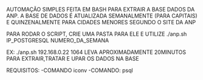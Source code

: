 AUTOMAÇÃO SIMPLES FEITA EM BASH PARA EXTRAIR A BASE DADOS DA ANP.
A BASE DE DADOS É ATUALIZADA SEMANALMENTE (PARA CAPITAIS) E QUINZENALMENTE PARA CIDADES MENORES SEGUNDO O SITE DA ANP


PARA RODAR O SCRIPT, CRIE UMA PASTA PARA ELE E UTILIZE ./anp.sh IP_POSTGRESQL NUMERO_DA_SEMANA


EX: ./anp.sh 192.168.0.22 1064
LEVA APROXIMADAMENTE 20MINUTOS PARA EXTRAIR,TRATAR E UPAR OS DADOS NA BASE

REQUISITOS: -COMANDO iconv
	    -COMANDO: psql
